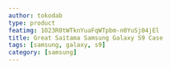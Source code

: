 ```yaml
---
author: tokodab
type: product
featimg: 1O23R0tWTknYuaFqWTpbm-n0YuSj04jEl
title: Great Saitama Samsung Galaxy S9 Case
tags: [samsung, galaxy, s9]
category: [samsung]
---
```

